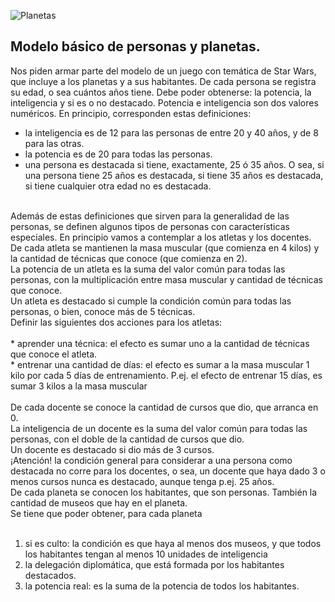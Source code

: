 ![Planetas](https://images.pexels.com/photos/17505896/pexels-photo-17505896/free-photo-of-hombre-corriendo-nebulosa.jpeg?auto=compress&cs=tinysrgb&w=1260&h=750&dpr=1)<br>

## Modelo básico de personas y planetas.

Nos piden armar parte del modelo de un juego con temática de Star Wars, que incluye a los planetas y a sus habitantes.
De cada persona se registra su edad, o sea cuántos años tiene. Debe poder obtenerse: la potencia, la inteligencia y si es o no destacado. Potencia e inteligencia son dos valores numéricos. En principio, corresponden estas definiciones:<br>
* la inteligencia es de 12 para las personas de entre 20 y 40 años, y de 8 para las otras.<br>
* la potencia es de 20 para todas las personas.<br>
* una persona es destacada si tiene, exactamente, 25 ó 35 años. O sea, si una persona tiene 25 años es destacada, si tiene 35 años es destacada, si tiene cualquier otra edad no es destacada.
<br>
Además de estas definiciones que sirven para la generalidad de las personas, se definen algunos tipos de personas con características especiales. En principio vamos a contemplar a los atletas y los docentes.<br>
De cada atleta se mantienen la masa muscular (que comienza en 4 kilos) y la cantidad de técnicas que conoce (que comienza en 2).<br>
La potencia de un atleta es la suma del valor común para todas las personas, con la multiplicación entre masa muscular y cantidad de técnicas que conoce.<br>
Un atleta es destacado si cumple la condición común para todas las personas, o bien, conoce más de 5 técnicas.<br>
Definir las siguientes dos acciones para los atletas:<br>
<br>* aprender una técnica: el efecto es sumar uno a la cantidad de técnicas que conoce el atleta.
<br>* entrenar una cantidad de días: el efecto es sumar a la masa muscular 1 kilo por cada 5 días de entrenamiento. P.ej. el efecto de entrenar 15 días, es sumar 3 kilos a la masa muscular<br>
<br>De cada docente se conoce la cantidad de cursos que dio, que arranca en 0.<br>
La inteligencia de un docente es la suma del valor común para todas las personas, con el doble de la cantidad de cursos que dio.<br>
Un docente es destacado si dio más de 3 cursos.<br>
¡Atención! la condición general para considerar a una persona como destacada no corre para los docentes, o sea, un docente que haya dado 3 o menos cursos nunca es destacado, aunque tenga p.ej. 25 años.<br>
De cada planeta se conocen los habitantes, que son personas. También la cantidad de museos que hay en el planeta.<br>
Se tiene que poder obtener, para cada planeta<br>
<br>
<ol>
  <li>si es culto: la condición es que haya al menos dos museos, y que todos los habitantes tengan al menos 10 unidades de inteligencia</li>
  <li>la delegación diplomática, que está formada por los habitantes destacados.</li>
  <li>la potencia real: es la suma de la potencia de todos los habitantes.</li>
</ol>



